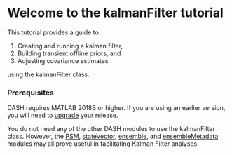 
# Welcome to the kalmanFilter tutorial

This tutorial provides a guide to
1. Creating and running a kalman filter,
2. Building transient offline priors, and
3. Adjusting covariance estimates

using the kalmanFilter class.

### Prerequisites

DASH requires MATLAB 2018B or higher. If you are using an earlier version, you will need to [upgrade](https://www.mathworks.com/help/install/ug/upgrade-matlab-release.html) your release.

You do not need any of the other DASH modules to use the kalmanFilter class. However, the [PSM](..\psm\welcome), [stateVector](..\stateVector\welcome), [ensemble](..\ensemble\welcome), and [ensembleMetadata](..\ensembleMetadata\welcome) modules may all prove useful in facilitating Kalman Filter analyses.
